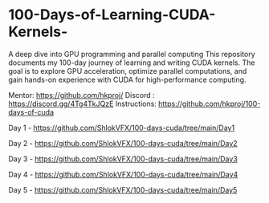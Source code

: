 # 100-Days-of-Learning-CUDA-Kernels-
A deep dive into GPU programming and parallel computing  This repository documents my 100-day journey of learning and writing CUDA kernels. The goal is to explore GPU acceleration, optimize parallel computations, and gain hands-on experience with CUDA for high-performance computing.

Mentor: https://github.com/hkproj/
Discord : https://discord.gg/4Tg4TkJQzE
Instructions: https://github.com/hkproj/100-days-of-cuda

Day 1 - https://github.com/ShlokVFX/100-days-cuda/tree/main/Day1

Day 2 - https://github.com/ShlokVFX/100-days-cuda/tree/main/Day2

Day 3 - https://github.com/ShlokVFX/100-days-cuda/tree/main/Day3

Day 4 - https://github.com/ShlokVFX/100-days-cuda/tree/main/Day4

Day 5 - https://github.com/ShlokVFX/100-days-cuda/tree/main/Day5
